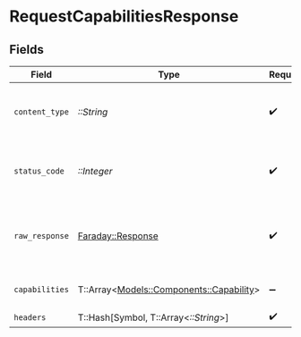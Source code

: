 # RequestCapabilitiesResponse


## Fields

| Field                                                                         | Type                                                                          | Required                                                                      | Description                                                                   |
| ----------------------------------------------------------------------------- | ----------------------------------------------------------------------------- | ----------------------------------------------------------------------------- | ----------------------------------------------------------------------------- |
| `content_type`                                                                | *::String*                                                                    | :heavy_check_mark:                                                            | HTTP response content type for this operation                                 |
| `status_code`                                                                 | *::Integer*                                                                   | :heavy_check_mark:                                                            | HTTP response status code for this operation                                  |
| `raw_response`                                                                | [Faraday::Response](https://www.rubydoc.info/gems/faraday/Faraday/Response)   | :heavy_check_mark:                                                            | Raw HTTP response; suitable for custom response parsing                       |
| `capabilities`                                                                | T::Array<[Models::Components::Capability](../../models/shared/capability.md)> | :heavy_minus_sign:                                                            | The request completed successfully.                                           |
| `headers`                                                                     | T::Hash[Symbol, T::Array<*::String*>]                                         | :heavy_check_mark:                                                            | N/A                                                                           |